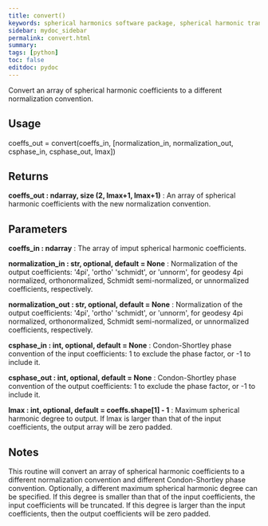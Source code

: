 ```yaml
---
title: convert()
keywords: spherical harmonics software package, spherical harmonic transform, legendre functions, multitaper spectral analysis, fortran, Python, gravity, magnetic field
sidebar: mydoc_sidebar
permalink: convert.html
summary:
tags: [python]
toc: false
editdoc: pydoc
---
```


Convert an array of spherical harmonic coefficients to a different
normalization convention.

## Usage

coeffs_out = convert(coeffs_in, [normalization_in, normalization_out, csphase_in, csphase_out, lmax])

## Returns

**coeffs_out : ndarray, size (2, lmax+1, lmax+1)**
:   An array of spherical harmonic coefficients with the new normalization convention.

## Parameters

**coeffs_in : ndarray**
:   The array of imput spherical harmonic coefficients.

**normalization_in : str, optional, default = None**
:   Normalization of the output coefficients: '4pi', 'ortho' 'schmidt', or 'unnorm', for geodesy 4pi normalized, orthonormalized, Schmidt semi-normalized, or unnormalized coefficients, respectively.

**normalization_out : str, optional, default = None**
:   Normalization of the output coefficients: '4pi', 'ortho' 'schmidt', or 'unnorm', for geodesy 4pi normalized, orthonormalized, Schmidt semi-normalized, or unnormalized coefficients, respectively.

**csphase_in : int, optional, default = None**
:   Condon-Shortley phase convention of the input coefficients: 1 to exclude the phase factor, or -1 to include it.

**csphase_out : int, optional, default = None**
:   Condon-Shortley phase convention of the output coefficients: 1 to exclude the phase factor, or -1 to include it.

**lmax : int, optional, default = coeffs.shape[1] - 1**
:   Maximum spherical harmonic degree to output. If lmax is larger than that of the input coefficients, the output array will be zero padded.

## Notes

This routine will convert an array of spherical harmonic coefficients
to a different normalization convention and different Condon-Shortley
phase convention. Optionally, a different maximum spherical harmonic
degree can be specified. If this degree is smaller than that of the
input coefficients, the input coefficients will be truncated. If this
degree is larger than the input coefficients, then the output
coefficients will be zero padded.
    